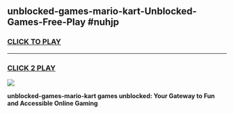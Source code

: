 
## unblocked-games-mario-kart-Unblocked-Games-Free-Play #nuhjp
<h3>
<a href="https://us.freeplayer.one?title=unblocked-games-mario-kart&ref=9M">CLICK TO PLAY</a></h3>
<hr>

<h3>
<a href="https://us.freeplayer.one?title=unblocked-games-mario-kart&ref=9M">CLICK 2 PLAY</a>
  
</h3>

<a href="https://us.freeplayer.one?title=unblocked-games-mario-kart&ref=9M"><img src="https://clearcache.store/games.png"></a>


**unblocked-games-mario-kart games unblocked: Your Gateway to Fun and Accessible Online Gaming**
